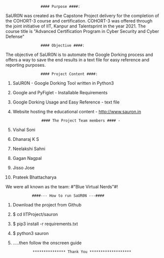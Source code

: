 					#### Purpose ####:

SaUR0N was created as the Capstone Project delivery for the completion of the COHORT-3 course and certification.
COHORT-3 was offered through the joint initiative of IIT, Kanpur and Talentsprint in the year 2021.
The course title is "Advanced Certification Program in Cyber Security and Cyber Defense"


					#### Objective ####:

The objective of SaUR0N is to automate the Google Dorking process and offers a way to save the end results in a text file for easy reference and reporting purposes.


					#### Project Content ####:

1. SaUR0N - Google Dorking Tool written in Python3
2. Google and PyFiglet - Installable Requirements
3. Google Dorking Usage and Easy Reference - text file
4. Website hosting the educational content - http://www.sauron.in


					#### The Project Team members #### -
    
1. Vishal Soni
2. Dhanaraj K S
3. Neelakshi Sahni
4. Gagan Nagpal
5. Jisso Jose
6. Prateek Bhattacharya

We were all known as the team:
#"Blue Virtual Nerds"#!



				####--- How to run SaUR0N ---####

1. Download the project from Github
2. $ cd IITProject/sauron
3. $ pip3 install -r requirements.txt
4. $ python3 sauron
5. .....then follow the onscreen guide


				*************** Thank You *******************
